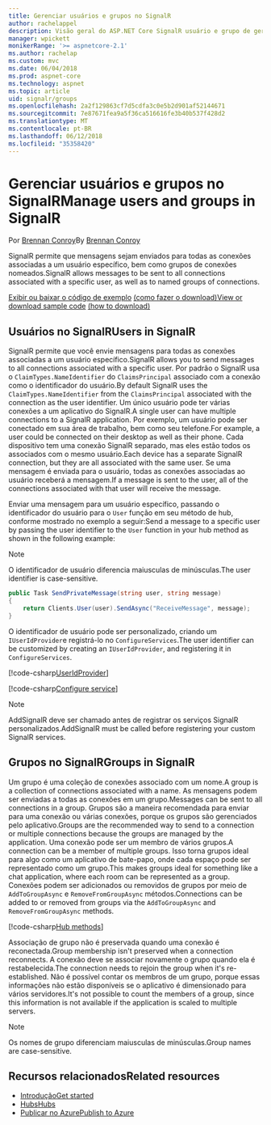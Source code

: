 ```yaml
---
title: Gerenciar usuários e grupos no SignalR
author: rachelappel
description: Visão geral do ASP.NET Core SignalR usuário e grupo de gerenciamento.
manager: wpickett
monikerRange: '>= aspnetcore-2.1'
ms.author: rachelap
ms.custom: mvc
ms.date: 06/04/2018
ms.prod: aspnet-core
ms.technology: aspnet
ms.topic: article
uid: signalr/groups
ms.openlocfilehash: 2a2f129863cf7d5cdfa3c0e5b2d901af52144671
ms.sourcegitcommit: 7e87671fea9a5f36ca516616fe3b40b537f428d2
ms.translationtype: MT
ms.contentlocale: pt-BR
ms.lasthandoff: 06/12/2018
ms.locfileid: "35358420"
---
```

# <a name="manage-users-and-groups-in-signalr"></a><span data-ttu-id="39958-103">Gerenciar usuários e grupos no SignalR</span><span class="sxs-lookup"><span data-stu-id="39958-103">Manage users and groups in SignalR</span></span>

<span data-ttu-id="39958-104">Por [Brennan Conroy](https://github.com/BrennanConroy)</span><span class="sxs-lookup"><span data-stu-id="39958-104">By [Brennan Conroy](https://github.com/BrennanConroy)</span></span>

<span data-ttu-id="39958-105">SignalR permite que mensagens sejam enviados para todas as conexões associadas a um usuário específico, bem como grupos de conexões nomeados.</span><span class="sxs-lookup"><span data-stu-id="39958-105">SignalR allows messages to be sent to all connections associated with a specific user, as well as to named groups of connections.</span></span>

<span data-ttu-id="39958-106">[Exibir ou baixar o código de exemplo](https://github.com/aspnet/Docs/tree/master/aspnetcore/signalr/groups/sample/) [(como fazer o download)](xref:tutorials/index#how-to-download-a-sample)</span><span class="sxs-lookup"><span data-stu-id="39958-106">[View or download sample code](https://github.com/aspnet/Docs/tree/master/aspnetcore/signalr/groups/sample/) [(how to download)](xref:tutorials/index#how-to-download-a-sample)</span></span>

## <a name="users-in-signalr"></a><span data-ttu-id="39958-107">Usuários no SignalR</span><span class="sxs-lookup"><span data-stu-id="39958-107">Users in SignalR</span></span>

<span data-ttu-id="39958-108">SignalR permite que você envie mensagens para todas as conexões associadas a um usuário específico.</span><span class="sxs-lookup"><span data-stu-id="39958-108">SignalR allows you to send messages to all connections associated with a specific user.</span></span> <span data-ttu-id="39958-109">Por padrão o SignalR usa o `ClaimTypes.NameIdentifier` do `ClaimsPrincipal` associado com a conexão como o identificador do usuário.</span><span class="sxs-lookup"><span data-stu-id="39958-109">By default SignalR uses the `ClaimTypes.NameIdentifier` from the `ClaimsPrincipal` associated with the connection as the user identifier.</span></span> <span data-ttu-id="39958-110">Um único usuário pode ter várias conexões a um aplicativo do SignalR.</span><span class="sxs-lookup"><span data-stu-id="39958-110">A single user can have multiple connections to a SignalR application.</span></span> <span data-ttu-id="39958-111">Por exemplo, um usuário pode ser conectado em sua área de trabalho, bem como seu telefone.</span><span class="sxs-lookup"><span data-stu-id="39958-111">For example, a user could be connected on their desktop as well as their phone.</span></span> <span data-ttu-id="39958-112">Cada dispositivo tem uma conexão SignalR separado, mas eles estão todos os associados com o mesmo usuário.</span><span class="sxs-lookup"><span data-stu-id="39958-112">Each device has a separate SignalR connection, but they are all associated with the same user.</span></span> <span data-ttu-id="39958-113">Se uma mensagem é enviada para o usuário, todas as conexões associadas ao usuário receberá a mensagem.</span><span class="sxs-lookup"><span data-stu-id="39958-113">If a message is sent to the user, all of the connections associated with that user will receive the message.</span></span>

<span data-ttu-id="39958-114">Enviar uma mensagem para um usuário específico, passando o identificador do usuário para o `User` função em seu método de hub, conforme mostrado no exemplo a seguir:</span><span class="sxs-lookup"><span data-stu-id="39958-114">Send a message to a specific user by passing the user identifier to the `User` function in your hub method as shown in the following example:</span></span>

> [!NOTE]
> <span data-ttu-id="39958-115">O identificador de usuário diferencia maiusculas de minúsculas.</span><span class="sxs-lookup"><span data-stu-id="39958-115">The user identifier is case-sensitive.</span></span>

```csharp
public Task SendPrivateMessage(string user, string message)
{
    return Clients.User(user).SendAsync("ReceiveMessage", message);
}
```

<span data-ttu-id="39958-116">O identificador de usuário pode ser personalizado, criando um `IUserIdProvider`e registrá-lo no `ConfigureServices`.</span><span class="sxs-lookup"><span data-stu-id="39958-116">The user identifier can be customized by creating an `IUserIdProvider`, and registering it in `ConfigureServices`.</span></span>

[!code-csharp[UserIdProvider](groups/sample/customuseridprovider.cs?range=4-10)]

[!code-csharp[Configure service](groups/sample/startup.cs?range=21-22,39-42)]

> [!NOTE]
> <span data-ttu-id="39958-117">AddSignalR deve ser chamado antes de registrar os serviços SignalR personalizados.</span><span class="sxs-lookup"><span data-stu-id="39958-117">AddSignalR must be called before registering your custom SignalR services.</span></span>

## <a name="groups-in-signalr"></a><span data-ttu-id="39958-118">Grupos no SignalR</span><span class="sxs-lookup"><span data-stu-id="39958-118">Groups in SignalR</span></span>

<span data-ttu-id="39958-119">Um grupo é uma coleção de conexões associado com um nome.</span><span class="sxs-lookup"><span data-stu-id="39958-119">A group is a collection of connections associated with a name.</span></span> <span data-ttu-id="39958-120">As mensagens podem ser enviadas a todas as conexões em um grupo.</span><span class="sxs-lookup"><span data-stu-id="39958-120">Messages can be sent to all connections in a group.</span></span> <span data-ttu-id="39958-121">Grupos são a maneira recomendada para enviar para uma conexão ou várias conexões, porque os grupos são gerenciados pelo aplicativo.</span><span class="sxs-lookup"><span data-stu-id="39958-121">Groups are the recommended way to send to a connection or multiple connections because the groups are managed by the application.</span></span> <span data-ttu-id="39958-122">Uma conexão pode ser um membro de vários grupos.</span><span class="sxs-lookup"><span data-stu-id="39958-122">A connection can be a member of multiple groups.</span></span> <span data-ttu-id="39958-123">Isso torna grupos ideal para algo como um aplicativo de bate-papo, onde cada espaço pode ser representado como um grupo.</span><span class="sxs-lookup"><span data-stu-id="39958-123">This makes groups ideal for something like a chat application, where each room can be represented as a group.</span></span> <span data-ttu-id="39958-124">Conexões podem ser adicionados ou removidos de grupos por meio de `AddToGroupAsync` e `RemoveFromGroupAsync` métodos.</span><span class="sxs-lookup"><span data-stu-id="39958-124">Connections can be added to or removed from groups via the `AddToGroupAsync` and `RemoveFromGroupAsync` methods.</span></span>

[!code-csharp[Hub methods](groups/sample/hubs/chathub.cs?range=15-27)]

<span data-ttu-id="39958-125">Associação de grupo não é preservada quando uma conexão é reconectada.</span><span class="sxs-lookup"><span data-stu-id="39958-125">Group membership isn't preserved when a connection reconnects.</span></span> <span data-ttu-id="39958-126">A conexão deve se associar novamente o grupo quando ela é restabelecida.</span><span class="sxs-lookup"><span data-stu-id="39958-126">The connection needs to rejoin the group when it's re-established.</span></span> <span data-ttu-id="39958-127">Não é possível contar os membros de um grupo, porque essas informações não estão disponíveis se o aplicativo é dimensionado para vários servidores.</span><span class="sxs-lookup"><span data-stu-id="39958-127">It's not possible to count the members of a group, since this information is not available if the application is scaled to multiple servers.</span></span>

> [!NOTE]
> <span data-ttu-id="39958-128">Os nomes de grupo diferenciam maiusculas de minúsculas.</span><span class="sxs-lookup"><span data-stu-id="39958-128">Group names are case-sensitive.</span></span>

## <a name="related-resources"></a><span data-ttu-id="39958-129">Recursos relacionados</span><span class="sxs-lookup"><span data-stu-id="39958-129">Related resources</span></span>

* [<span data-ttu-id="39958-130">Introdução</span><span class="sxs-lookup"><span data-stu-id="39958-130">Get started</span></span>](xref:signalr/get-started)
* [<span data-ttu-id="39958-131">Hubs</span><span class="sxs-lookup"><span data-stu-id="39958-131">Hubs</span></span>](xref:signalr/hubs)
* [<span data-ttu-id="39958-132">Publicar no Azure</span><span class="sxs-lookup"><span data-stu-id="39958-132">Publish to Azure</span></span>](xref:signalr/publish-to-azure-web-app)
